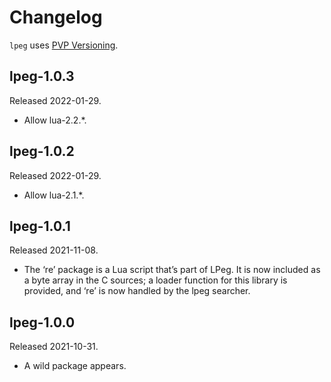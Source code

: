 # Changelog

`lpeg` uses [PVP Versioning][].

## lpeg-1.0.3

Released 2022-01-29.

-   Allow lua-2.2.*.

## lpeg-1.0.2

Released 2022-01-29.

-   Allow lua-2.1.*.

## lpeg-1.0.1

Released 2021-11-08.

-   The ‘re’ package is a Lua script that’s part of LPeg. It is
    now included as a byte array in the C sources; a loader
    function for this library is provided, and ‘re’ is now handled
    by the lpeg searcher.

## lpeg-1.0.0

Released 2021-10-31.

-   A wild package appears.

  [PVP Versioning]: https://pvp.haskell.org
